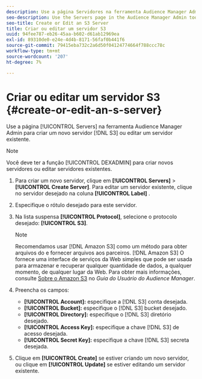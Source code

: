 ```yaml
---
description: Use a página Servidores na ferramenta Audience Manager Admin para criar um novo servidor S3 ou editar um servidor existente.
seo-description: Use the Servers page in the Audience Manager Admin tool to create a new S3 server or to edit an existing server.
seo-title: Create or Edit an S3 Server
title: Criar ou editar um servidor S3
uuid: 94fee787-eb26-45aa-b602-d61ab12969ea
exl-id: 89310de0-e24e-4d4b-8171-56faf0b441f6
source-git-commit: 79415eba732c2a6d50f04124774664f788ccc78c
workflow-type: tm+mt
source-wordcount: '207'
ht-degree: 7%

---
```


# Criar ou editar um servidor S3 {#create-or-edit-an-s-server}

Use a página [!UICONTROL Servers] na ferramenta Audience Manager Admin para criar um novo servidor [!DNL S3] ou editar um servidor existente.

>[!NOTE]
>
>Você deve ter a função [!UICONTROL DEXADMIN] para criar novos servidores ou editar servidores existentes.

1. Para criar um novo servidor, clique em **[!UICONTROL Servers]** > **[!UICONTROL Create Server]**. Para editar um servidor existente, clique no servidor desejado na coluna **[!UICONTROL Label]** .
1. Especifique o rótulo desejado para este servidor.
1. Na lista suspensa **[!UICONTROL Protocol]**, selecione o protocolo desejado: **[!UICONTROL S3]**.

   >[!NOTE]
   >
   >Recomendamos usar [!DNL Amazon S3] como um método para obter arquivos do e fornecer arquivos aos parceiros. [!DNL Amazon S3] O fornece uma interface de serviços da Web simples que pode ser usada para armazenar e recuperar qualquer quantidade de dados, a qualquer momento, de qualquer lugar da Web. Para obter mais informações, consulte [Sobre o Amazon S3](https://experienceleague.adobe.com/docs/audience-manager/user-guide/reference/amazon-s3.html) no *Guia do Usuário do Audience Manager*.

1. Preencha os campos:

   * **[!UICONTROL Account]:** especifique a  [!DNL S3] conta desejada.
   * **[!UICONTROL Bucket]:** especifique o  [!DNL S3] bucket desejado.
   * **[!UICONTROL Directory]:** especifique o  [!DNL S3] diretório desejado.
   * **[!UICONTROL Access Key]:** especifique a chave  [!DNL S3] de acesso desejada.
   * **[!UICONTROL Secret Key]:** especifique a chave  [!DNL S3] secreta desejada.

1. Clique em **[!UICONTROL Create]** se estiver criando um novo servidor, ou clique em **[!UICONTROL Update]** se estiver editando um servidor existente.

